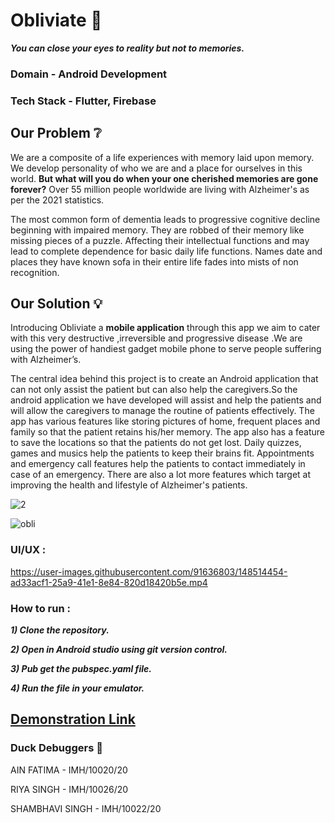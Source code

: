 # Obliviate :gem:
**_You can close your eyes to reality but not to memories._**

### Domain - Android Development
### Tech Stack - Flutter, Firebase 

## Our Problem  ❔
We are a composite of a life experiences with memory laid upon memory. We develop personality of who we are and a place for ourselves in this world.
**But what will you do when your one cherished memories are gone forever?** 
Over 55 million people worldwide are living with Alzheimer's as per the 2021 statistics.
 
The most common form of dementia leads to progressive cognitive decline beginning with impaired memory. They are robbed of their memory like missing pieces of a puzzle. Affecting their intellectual functions and may lead to complete dependence for basic daily life functions. Names date and places they have known sofa in their entire life fades into mists of non recognition.

## Our Solution  :bulb:
Introducing Obliviate a **mobile application** through this app we aim to cater with this very destructive ,irreversible and progressive disease .We are using the power of handiest gadget mobile phone  to serve people suffering with Alzheimer’s.

The central idea behind this project is to create an Android application that can not only assist the patient but can also help the caregivers.So the android application we have developed will assist and help the patients and will allow the caregivers to manage the routine of patients effectively. The app has various features like storing pictures of home, frequent places and family so that the patient retains his/her memory. The app also has a feature to save the locations so that the patients do not get lost. Daily quizzes, games and musics help the patients to keep their brains fit. Appointments and emergency call features help the patients to contact immediately in case of an emergency. There are also a lot more features which target at improving the health and lifestyle of Alzheimer's patients.



![2](https://user-images.githubusercontent.com/91636803/148434281-dff88bab-3cf9-4ca8-b7f8-3752c8f25ecb.png)






![obli](https://user-images.githubusercontent.com/91636803/148442581-3ad3b958-7f30-4c99-b391-3b0004f2e15c.png)




### UI/UX :

https://user-images.githubusercontent.com/91636803/148514454-ad33acf1-25a9-41e1-8e84-820d18420b5e.mp4





### How to run :
**_1) Clone the repository._**

**_2) Open in Android studio using git version control._**

**_3) Pub get the pubspec.yaml file._**

**_4) Run the file in your emulator._**






## [ Demonstration Link ](https://youtu.be/zKJ_SAC2948)



### Duck Debuggers 🐤
AIN FATIMA        -  IMH/10020/20

RIYA SINGH        -  IMH/10026/20

SHAMBHAVI SINGH   -  IMH/10022/20






